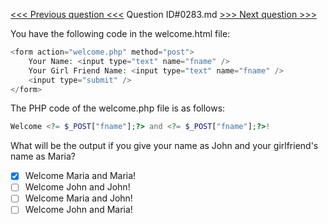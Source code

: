 [<<< Previous question <<<](0282.md)  Question ID#0283.md  [>>> Next question >>>](0284.md) 

You have the following code in the welcome.html file:
```php
<form action="welcome.php" method="post">
    Your Name: <input type="text" name="fname" />
    Your Girl Friend Name: <input type="text" name="fname" />
    <input type="submit" />
</form>
```
The PHP code of the welcome.php file is as follows:
```php
Welcome <?= $_POST["fname"];?> and <?= $_POST["fname"];?>!
```
What will be the output if you give your name as John and your girlfriend's name as Maria?

- [x] Welcome Maria and Maria!
- [ ] Welcome John and John!
- [ ] Welcome Maria and John!
- [ ] Welcome John and Maria!
